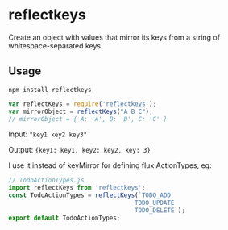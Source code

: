 reflectkeys
==============
Create an object with values that mirror its keys from a string of whitespace-separated keys

Usage
-----

`npm install reflectkeys`

```javascript
var reflectKeys = require('reflectkeys');
var mirrorObject = reflectKeys("A B C");
// mirrorObject = { A: 'A', B: 'B', C: 'C' }
```

Input:  `"key1 key2 key3"`

Output: `{key1: key1, key2: key2, key: 3}`


I use it instead of keyMirror for defining flux ActionTypes, eg:

```javascript
// TodoActionTypes.js
import reflectKeys from 'reflectkeys';
const TodoActionTypes = reflectKeys(`TODO_ADD
                                   TODO_UPDATE
                                   TODO_DELETE`);
export default TodoActionTypes;
```
